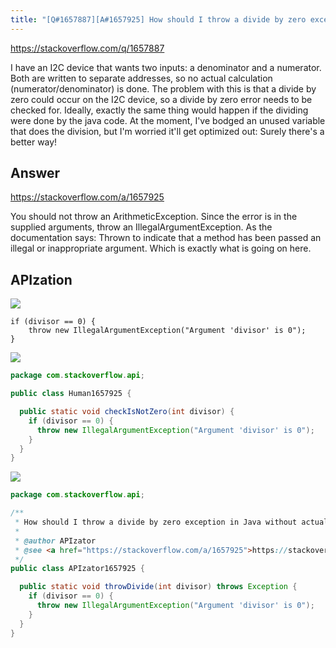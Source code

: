 ```yaml
---
title: "[Q#1657887][A#1657925] How should I throw a divide by zero exception in Java without actually dividing by zero?"
---
```


https://stackoverflow.com/q/1657887

I have an I2C device that wants two inputs: a denominator and a numerator. Both are written to separate addresses, so no actual calculation (numerator/denominator) is done. The problem with this is that a divide by zero could occur on the I2C device, so a divide by zero error needs to be checked for. Ideally, exactly the same thing would happen if the dividing were done by the java code.
At the moment, I&#x27;ve bodged an unused variable that does the division, but I&#x27;m worried it&#x27;ll get optimized out:
Surely there&#x27;s a better way!

## Answer

https://stackoverflow.com/a/1657925

You should not throw an ArithmeticException. Since the error is in the supplied arguments, throw an IllegalArgumentException. As the documentation says:
Thrown to indicate that a method has been passed an illegal or inappropriate argument.
Which is exactly what is going on here.

## APIzation

<div class="code-3columns-row">

<div class="code-3columns-column">

<div><img src="/stackoverflow.png" /></div>

```plain
if (divisor == 0) {
    throw new IllegalArgumentException("Argument 'divisor' is 0");
}
```

</div>

<div class="code-3columns-column">

<div><img src="/human.png" /></div>

```java
package com.stackoverflow.api;

public class Human1657925 {

  public static void checkIsNotZero(int divisor) {
    if (divisor == 0) {
      throw new IllegalArgumentException("Argument 'divisor' is 0");
    }
  }
}

```

</div>

<div class="code-3columns-column">

<div><img src="/apizator.png" /></div>

```java
package com.stackoverflow.api;

/**
 * How should I throw a divide by zero exception in Java without actually dividing by zero?
 *
 * @author APIzator
 * @see <a href="https://stackoverflow.com/a/1657925">https://stackoverflow.com/a/1657925</a>
 */
public class APIzator1657925 {

  public static void throwDivide(int divisor) throws Exception {
    if (divisor == 0) {
      throw new IllegalArgumentException("Argument 'divisor' is 0");
    }
  }
}

```

</div>

</div>